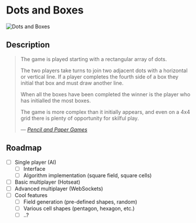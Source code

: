 # Dots and Boxes
![Dots and Boxes](http://www.papg.com/logos/DAB.png)

## Description
> The game is played starting with a rectangular array of dots.
>
> The two players take turns to join two adjacent dots with a horizontal or vertical line. If a player completes the fourth side of a box they initial that box and must draw another line.
>
> When all the boxes have been completed the winner is the player who has initialled the most boxes.
>
> The game is more complex than it initially appears, and even on a 4x4 grid there is plenty of opportunity for skilful play.
>
> — <cite>[Pencil and Paper Games](http://www.papg.com/show?1TMU)</cite>

## Roadmap
- [ ] Single player (AI)
    - [ ] Interface
    - [ ] Algorithm implementation (square field, square cells)
- [ ] Basic multiplayer (Hotseat)
- [ ] Advanced multiplayer (WebSockets)
- [ ] Cool features
    - [ ] Field generation (pre-defined shapes, random)
    - [ ] Various cell shapes (pentagon, hexagon, etc.)
    - [ ] ..?
